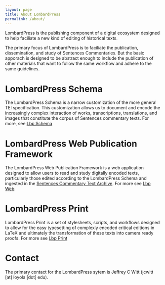 ```yaml
---
layout: page
title: About LombardPress
permalink: /about/
---
```


LombardPress is the publishing component of a digital ecosystem designed to help faciliate a new kind of editing of historical texts.

The primary focus of LombardPress is to faciliate the publication, dissemination, and study of Sentences Commentaries. But the basic apporach is designed to be abstract enough to include the publication of other materials that want to follow the same workflow and adhere to the same guidelines.

# LombardPress Schema

The LombardPress Schema is a narrow customization of the more general TEI specification. This customization allows us to document and encode the increasingly complex interaction of works, transcriptions, translations, and images that constitute the corpus of Sentences commentary texts. For more, see [Lbp Schema](/schema)

# LombardPress Web Publication Framework

The LombardPress Web Publication Framework is a web application designed to allow users to read and study digitally encoded texts, particularly those edited according to the LombardPress Schema and ingested in the [Sentences Commentary Text Archive](http://scta.info). For more see [Lbp Web](/web)

# LombardPress Print

LombardPress Print is a set of stylesheets, scripts, and workflows designed to allow for the easy typesetting of complexly encoded critical editions in LaTeX and ultimately the transformation of these texts into camera ready proofs. For more see [Lbp Print](/print)

# Contact

The primary contact for the LombardPress sytem is Jeffrey C Witt (jcwitt [at] loyola [dot] edu).






